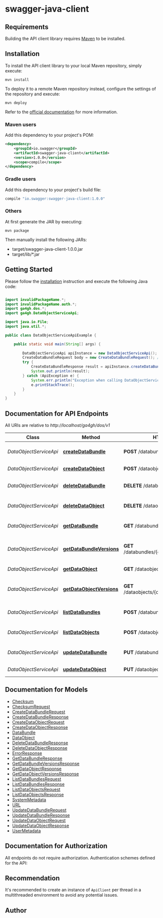 # swagger-java-client

## Requirements

Building the API client library requires [Maven](https://maven.apache.org/) to be installed.

## Installation

To install the API client library to your local Maven repository, simply execute:

```shell
mvn install
```

To deploy it to a remote Maven repository instead, configure the settings of the repository and execute:

```shell
mvn deploy
```

Refer to the [official documentation](https://maven.apache.org/plugins/maven-deploy-plugin/usage.html) for more information.

### Maven users

Add this dependency to your project's POM:

```xml
<dependency>
    <groupId>io.swagger</groupId>
    <artifactId>swagger-java-client</artifactId>
    <version>1.0.0</version>
    <scope>compile</scope>
</dependency>
```

### Gradle users

Add this dependency to your project's build file:

```groovy
compile "io.swagger:swagger-java-client:1.0.0"
```

### Others

At first generate the JAR by executing:

    mvn package

Then manually install the following JARs:

* target/swagger-java-client-1.0.0.jar
* target/lib/*.jar

## Getting Started

Please follow the [installation](#installation) instruction and execute the following Java code:

```java

import invalidPackageName.*;
import invalidPackageName.auth.*;
import ga4gh.dos.*;
import ga4gh.DataObjectServiceApi;

import java.io.File;
import java.util.*;

public class DataObjectServiceApiExample {

    public static void main(String[] args) {
        
        DataObjectServiceApi apiInstance = new DataObjectServiceApi();
        CreateDataBundleRequest body = new CreateDataBundleRequest(); // CreateDataBundleRequest | 
        try {
            CreateDataBundleResponse result = apiInstance.createDataBundle(body);
            System.out.println(result);
        } catch (ApiException e) {
            System.err.println("Exception when calling DataObjectServiceApi#createDataBundle");
            e.printStackTrace();
        }
    }
}

```

## Documentation for API Endpoints

All URIs are relative to *http://localhost/ga4gh/dos/v1*

Class | Method | HTTP request | Description
------------ | ------------- | ------------- | -------------
*DataObjectServiceApi* | [**createDataBundle**](docs/DataObjectServiceApi.md#createDataBundle) | **POST** /databundles | Create a new Data Bundle
*DataObjectServiceApi* | [**createDataObject**](docs/DataObjectServiceApi.md#createDataObject) | **POST** /dataobjects | Make a new Data Object
*DataObjectServiceApi* | [**deleteDataBundle**](docs/DataObjectServiceApi.md#deleteDataBundle) | **DELETE** /databundles/{data_bundle_id} | Delete a Data Bundle
*DataObjectServiceApi* | [**deleteDataObject**](docs/DataObjectServiceApi.md#deleteDataObject) | **DELETE** /dataobjects/{data_object_id} | Delete a Data Object index entry
*DataObjectServiceApi* | [**getDataBundle**](docs/DataObjectServiceApi.md#getDataBundle) | **GET** /databundles/{data_bundle_id} | Retrieve a Data Bundle
*DataObjectServiceApi* | [**getDataBundleVersions**](docs/DataObjectServiceApi.md#getDataBundleVersions) | **GET** /databundles/{data_bundle_id}/versions | Retrieve all versions of a Data Bundle
*DataObjectServiceApi* | [**getDataObject**](docs/DataObjectServiceApi.md#getDataObject) | **GET** /dataobjects/{data_object_id} | Retrieve a Data Object
*DataObjectServiceApi* | [**getDataObjectVersions**](docs/DataObjectServiceApi.md#getDataObjectVersions) | **GET** /dataobjects/{data_object_id}/versions | Retrieve all versions of a Data Object
*DataObjectServiceApi* | [**listDataBundles**](docs/DataObjectServiceApi.md#listDataBundles) | **POST** /databundles/list | List the Data Bundles
*DataObjectServiceApi* | [**listDataObjects**](docs/DataObjectServiceApi.md#listDataObjects) | **POST** /dataobjects/list | List the Data Objects
*DataObjectServiceApi* | [**updateDataBundle**](docs/DataObjectServiceApi.md#updateDataBundle) | **PUT** /databundles/{data_bundle_id} | Update a Data Bundle
*DataObjectServiceApi* | [**updateDataObject**](docs/DataObjectServiceApi.md#updateDataObject) | **PUT** /dataobjects/{data_object_id} | Update a Data Object


## Documentation for Models

 - [Checksum](docs/Checksum.md)
 - [ChecksumRequest](docs/ChecksumRequest.md)
 - [CreateDataBundleRequest](docs/CreateDataBundleRequest.md)
 - [CreateDataBundleResponse](docs/CreateDataBundleResponse.md)
 - [CreateDataObjectRequest](docs/CreateDataObjectRequest.md)
 - [CreateDataObjectResponse](docs/CreateDataObjectResponse.md)
 - [DataBundle](docs/DataBundle.md)
 - [DataObject](docs/DataObject.md)
 - [DeleteDataBundleResponse](docs/DeleteDataBundleResponse.md)
 - [DeleteDataObjectResponse](docs/DeleteDataObjectResponse.md)
 - [ErrorResponse](docs/ErrorResponse.md)
 - [GetDataBundleResponse](docs/GetDataBundleResponse.md)
 - [GetDataBundleVersionsResponse](docs/GetDataBundleVersionsResponse.md)
 - [GetDataObjectResponse](docs/GetDataObjectResponse.md)
 - [GetDataObjectVersionsResponse](docs/GetDataObjectVersionsResponse.md)
 - [ListDataBundlesRequest](docs/ListDataBundlesRequest.md)
 - [ListDataBundlesResponse](docs/ListDataBundlesResponse.md)
 - [ListDataObjectsRequest](docs/ListDataObjectsRequest.md)
 - [ListDataObjectsResponse](docs/ListDataObjectsResponse.md)
 - [SystemMetadata](docs/SystemMetadata.md)
 - [URL](docs/URL.md)
 - [UpdateDataBundleRequest](docs/UpdateDataBundleRequest.md)
 - [UpdateDataBundleResponse](docs/UpdateDataBundleResponse.md)
 - [UpdateDataObjectRequest](docs/UpdateDataObjectRequest.md)
 - [UpdateDataObjectResponse](docs/UpdateDataObjectResponse.md)
 - [UserMetadata](docs/UserMetadata.md)


## Documentation for Authorization

All endpoints do not require authorization.
Authentication schemes defined for the API:

## Recommendation

It's recommended to create an instance of `ApiClient` per thread in a multithreaded environment to avoid any potential issues.

## Author




